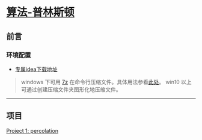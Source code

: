# [算法-普林斯顿](https://www.coursera.org/learn/algorithms-part1/)

## 前言

### 环境配置

- [专属idea下载地址](https://coursera.cs.princeton.edu/algs4/assignments/hello/specification.php)

> windows 下可用 [7z](https://www.7-zip.org/download.html) 在命令行压缩文件。具体用法参看[此处](http://blog.haoji.me/windows-cmd-zip.html?from=xa)。
> win10 以上可通过创建压缩文件夹图形化地压缩文件。

---

## 项目

[Project 1: percolation](https://coursera.cs.princeton.edu/algs4/assignments/percolation/specification.php)
